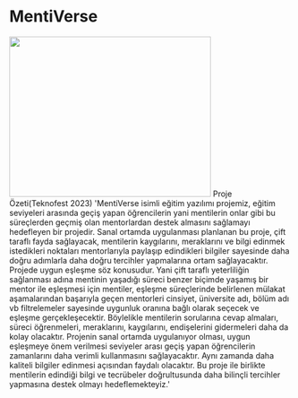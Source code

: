 # MentiVerse
<img src="https://user-images.githubusercontent.com/82118793/212335368-eb6c805f-e3f5-470a-a2ca-36968d588992.png" width="360,48" height="286,32" />
Proje Özeti(Teknofest 2023)
'MentiVerse isimli eğitim yazılımı projemiz, eğitim seviyeleri arasında geçiş yapan öğrencilerin 
yani mentilerin onlar gibi bu süreçlerden geçmiş olan mentorlardan destek almasını sağlamayı 
hedefleyen bir projedir. Sanal ortamda uygulanması planlanan bu proje, çift taraflı fayda 
sağlayacak, mentilerin kaygılarını, meraklarını ve bilgi edinmek istedikleri noktaları 
mentorlarıyla paylaşıp edindikleri bilgiler sayesinde daha doğru adımlarla daha doğru tercihler 
yapmalarına ortam sağlayacaktır. Projede uygun eşleşme söz konusudur. Yani çift taraflı 
yeterliliğin sağlanması adına mentinin yaşadığı süreci benzer biçimde yaşamış bir mentor ile 
eşleşmesi için mentiler, eşleşme süreçlerinde belirlenen mülakat aşamalarından başarıyla geçen 
mentorleri cinsiyet, üniversite adı, bölüm adı vb filtrelemeler sayesinde uygunluk oranına bağlı 
olarak seçecek ve eşleşme gerçekleşecektir. Böylelikle mentilerin sorularına cevap almaları, 
süreci öğrenmeleri, meraklarını, kaygılarını, endişelerini gidermeleri daha da kolay olacaktır. 
Projenin sanal ortamda uygulanıyor olması, uygun eşleşmeye önem verilmesi seviyeler arası 
geçiş yapan öğrencilerin zamanlarını daha verimli kullanmasını sağlayacaktır. Aynı zamanda 
daha kaliteli bilgiler edinmesi açısından faydalı olacaktır. Bu proje ile birlikte mentilerin 
edindiği bilgi ve tecrübeler doğrultusunda daha bilinçli tercihler yapmasına destek olmayı 
hedeflemekteyiz.'
